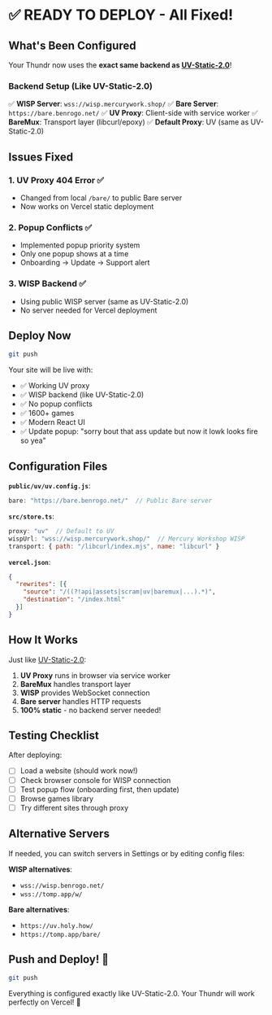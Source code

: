 # ✅ READY TO DEPLOY - All Fixed!

## What's Been Configured

Your Thundr now uses the **exact same backend as [UV-Static-2.0](https://github.com/rhenryw/UV-Static-2.0)**!

### Backend Setup (Like UV-Static-2.0)

✅ **WISP Server**: `wss://wisp.mercurywork.shop/`
✅ **Bare Server**: `https://bare.benrogo.net/`
✅ **UV Proxy**: Client-side with service worker
✅ **BareMux**: Transport layer (libcurl/epoxy)
✅ **Default Proxy**: UV (same as UV-Static-2.0)

## Issues Fixed

### 1. UV Proxy 404 Error ✅
- Changed from local `/bare/` to public Bare server
- Now works on Vercel static deployment

### 2. Popup Conflicts ✅
- Implemented popup priority system
- Only one popup shows at a time
- Onboarding → Update → Support alert

### 3. WISP Backend ✅
- Using public WISP server (same as UV-Static-2.0)
- No server needed for Vercel deployment

## Deploy Now

```bash
git push
```

Your site will be live with:
- ✅ Working UV proxy
- ✅ WISP backend (like UV-Static-2.0)
- ✅ No popup conflicts
- ✅ 1600+ games
- ✅ Modern React UI
- ✅ Update popup: "sorry bout that ass update but now it lowk looks fire so yea"

## Configuration Files

**`public/uv/uv.config.js`**:
```javascript
bare: "https://bare.benrogo.net/"  // Public Bare server
```

**`src/store.ts`**:
```javascript
proxy: "uv"  // Default to UV
wispUrl: "wss://wisp.mercurywork.shop/"  // Mercury Workshop WISP
transport: { path: "/libcurl/index.mjs", name: "libcurl" }
```

**`vercel.json`**:
```json
{
  "rewrites": [{
    "source": "/((?!api|assets|scram|uv|baremux|...).*)",
    "destination": "/index.html"
  }]
}
```

## How It Works

Just like [UV-Static-2.0](https://github.com/rhenryw/UV-Static-2.0):

1. **UV Proxy** runs in browser via service worker
2. **BareMux** handles transport layer
3. **WISP** provides WebSocket connection
4. **Bare server** handles HTTP requests
5. **100% static** - no backend server needed!

## Testing Checklist

After deploying:
- [ ] Load a website (should work now!)
- [ ] Check browser console for WISP connection
- [ ] Test popup flow (onboarding first, then update)
- [ ] Browse games library
- [ ] Try different sites through proxy

## Alternative Servers

If needed, you can switch servers in Settings or by editing config files:

**WISP alternatives**:
- `wss://wisp.benrogo.net/`
- `wss://tomp.app/w/`

**Bare alternatives**:
- `https://uv.holy.how/`
- `https://tomp.app/bare/`

## Push and Deploy! 🚀

```bash
git push
```

Everything is configured exactly like UV-Static-2.0. Your Thundr will work perfectly on Vercel! 🎉

